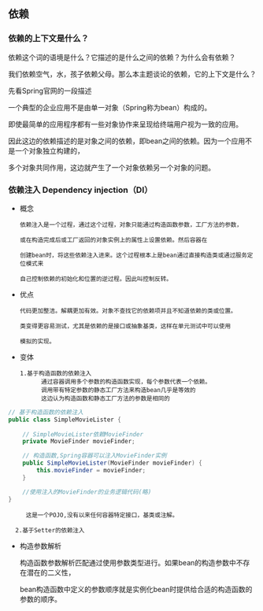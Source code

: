 ## 依赖
### 依赖的上下文是什么？
依赖这个词的语境是什么？它描述的是什么之间的依赖？为什么会有依赖？

我们依赖空气，水，孩子依赖父母。那么本主题谈论的依赖，它的上下文是什么？ 

先看Spring官网的一段描述

一个典型的企业应用不是由单一对象（Spring称为bean）构成的。

即使最简单的应用程序都有一些对象协作来呈现给终端用户视为一致的应用。

因此这边的依赖描述的是对象之间的依赖，即bean之间的依赖。因为一个应用不是一个对象独立构建的，

多个对象共同作用，这边就产生了一个对象依赖另一个对象的问题。

### 依赖注入 Dependency injection（DI） 
- 概念
      
      依赖注入是一个过程，通过这个过程，对象只能通过构造函数参数，工厂方法的参数，

      或在构造完成后或工厂返回的对象实例上的属性上设置依赖。然后容器在

      创建bean时，将这些依赖注入进来。这个过程根本上是bean通过直接构造类或通过服务定位模式来

      自己控制依赖的初始化和位置的逆过程。因此叫控制反转。

- 优点

      代码更加整洁。解耦更加有效。对象不查找它的依赖项并且不知道依赖的类或位置。
      
      类变得更容易测试，尤其是依赖的是接口或抽象基类，这样在单元测试中可以使用
      
      模拟的实现。
      
- 变体
    
      1.基于构造函数的依赖注入
            通过容器调用多个参数的构造函数实现，每个参数代表一个依赖。
            调用带有特定参数的静态工厂方法来构造bean几乎是等效的
            这边认为构造函数和静态工厂方法的参数是相同的
```java
// 基于构造函数的依赖注入
public class SimpleMovieLister {
    
    // SimpleMovieLister依赖MovieFinder
    private MovieFinder movieFinder;

    // 构造函数,Spring容器可以注入MovieFinder实例
    public SimpleMovieLister(MovieFinder movieFinder) {
        this.movieFinder = movieFinder;
    }

    //使用注入的MovieFinder的业务逻辑代码(略)
}
```
         这是一个POJO,没有以来任何容器特定接口，基类或注解。
         
      2.基于Setter的依赖注入
 - 构造参数解析
      
      构造函数参数解析匹配通过使用参数类型进行。如果bean的构造参数中不存在潜在的二义性，
      
      bean构造函数中定义的参数顺序就是实例化bean时提供给合适的构造函数的参数的顺序。




